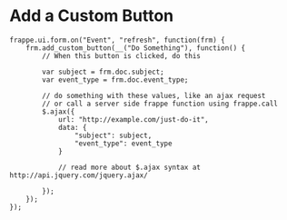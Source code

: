 <!-- add-breadcrumbs -->
# Add a Custom Button

	frappe.ui.form.on("Event", "refresh", function(frm) {
		frm.add_custom_button(__("Do Something"), function() {
			// When this button is clicked, do this
			
			var subject = frm.doc.subject;
			var event_type = frm.doc.event_type;
			
			// do something with these values, like an ajax request 
			// or call a server side frappe function using frappe.call
			$.ajax({
				url: "http://example.com/just-do-it",
				data: {
					"subject": subject,
					"event_type": event_type
				}
				
				// read more about $.ajax syntax at http://api.jquery.com/jquery.ajax/
			
			});
		});
	});
